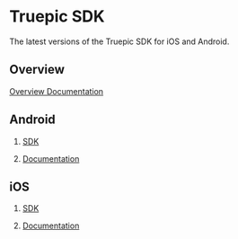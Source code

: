 Truepic SDK
=
The latest versions of the Truepic SDK for iOS and Android. 

## Overview

[Overview Documentation](TruepicSDK_Overview.pdf)

## Android

1. [SDK](/Android/)

2.  [Documentation](/iOS/Truepic_Android_SDK.pdf)

## iOS

1. [SDK](/iOS/)

2. [Documentation](/iOS/Truepic_iOS_SDK.pdf)




